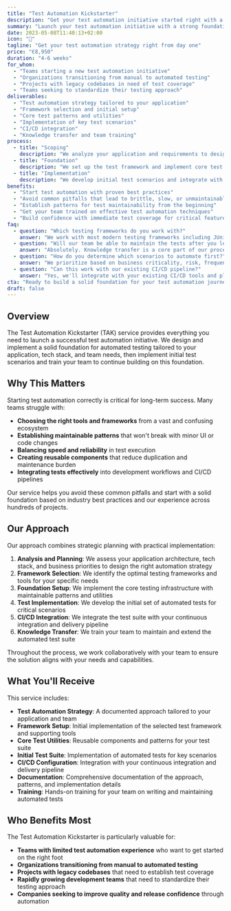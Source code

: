 ```yaml
---
title: "Test Automation Kickstarter"
description: "Get your test automation initiative started right with a solid foundation for maintainable, efficient, and effective automated tests"
summary: "Launch your test automation initiative with a strong foundation that sets your team up for long-term success"
date: 2023-05-08T11:40:13+02:00
icon: "🧩"
tagline: "Get your test automation strategy right from day one"
price: "€8,950"
duration: "4-6 weeks"
for_whom:
  - "Teams starting a new test automation initiative"
  - "Organizations transitioning from manual to automated testing"
  - "Projects with legacy codebases in need of test coverage"
  - "Teams seeking to standardize their testing approach"
deliverables:
  - "Test automation strategy tailored to your application"
  - "Framework selection and initial setup"
  - "Core test patterns and utilities"
  - "Implementation of key test scenarios"
  - "CI/CD integration"
  - "Knowledge transfer and team training"
process:
  - title: "Scoping"
    description: "We analyze your application and requirements to design the right automation approach."
  - title: "Foundation"
    description: "We set up the test framework and implement core test patterns and utilities."
  - title: "Implementation"
    description: "We develop initial test scenarios and integrate with your CI/CD pipeline."
benefits:
  - "Start test automation with proven best practices"
  - "Avoid common pitfalls that lead to brittle, slow, or unmaintainable tests"
  - "Establish patterns for test maintainability from the beginning"
  - "Get your team trained on effective test automation techniques"
  - "Build confidence with immediate test coverage for critical features"
faq:
  - question: "Which testing frameworks do you work with?"
    answer: "We work with most modern testing frameworks including JUnit, TestNG, pytest, Jest, Cypress, Playwright, and many others. Our recommendations will be based on your specific tech stack and needs."
  - question: "Will our team be able to maintain the tests after you leave?"
    answer: "Absolutely. Knowledge transfer is a core part of our process. We provide thorough documentation, pair programming sessions, and training to ensure your team is comfortable maintaining and extending the test suite."
  - question: "How do you determine which scenarios to automate first?"
    answer: "We prioritize based on business criticality, risk, frequency of execution, and complexity. We'll work with your team to identify the most valuable scenarios to automate within the engagement timeframe."
  - question: "Can this work with our existing CI/CD pipeline?"
    answer: "Yes, we'll integrate with your existing CI/CD tools and platforms. If you don't have CI/CD set up yet, we can recommend and help implement a suitable solution."
cta: "Ready to build a solid foundation for your test automation journey?"
draft: false
---
```


## Overview

The Test Automation Kickstarter (TAK) service provides everything you need to launch a successful test automation initiative. We design and implement a solid foundation for automated testing tailored to your application, tech stack, and team needs, then implement initial test scenarios and train your team to continue building on this foundation.

## Why This Matters

Starting test automation correctly is critical for long-term success. Many teams struggle with:

- **Choosing the right tools and frameworks** from a vast and confusing ecosystem
- **Establishing maintainable patterns** that won't break with minor UI or code changes
- **Balancing speed and reliability** in test execution
- **Creating reusable components** that reduce duplication and maintenance burden
- **Integrating tests effectively** into development workflows and CI/CD pipelines

Our service helps you avoid these common pitfalls and start with a solid foundation based on industry best practices and our experience across hundreds of projects.

## Our Approach

Our approach combines strategic planning with practical implementation:

1. **Analysis and Planning**: We assess your application architecture, tech stack, and business priorities to design the right automation strategy
2. **Framework Selection**: We identify the optimal testing frameworks and tools for your specific needs
3. **Foundation Setup**: We implement the core testing infrastructure with maintainable patterns and utilities
4. **Test Implementation**: We develop the initial set of automated tests for critical scenarios
5. **CI/CD Integration**: We integrate the test suite with your continuous integration and delivery pipeline
6. **Knowledge Transfer**: We train your team to maintain and extend the automated test suite

Throughout the process, we work collaboratively with your team to ensure the solution aligns with your needs and capabilities.

## What You'll Receive

This service includes:

- **Test Automation Strategy**: A documented approach tailored to your application and team
- **Framework Setup**: Initial implementation of the selected test framework and supporting tools
- **Core Test Utilities**: Reusable components and patterns for your test suite
- **Initial Test Suite**: Implementation of automated tests for key scenarios
- **CI/CD Configuration**: Integration with your continuous integration and delivery pipeline
- **Documentation**: Comprehensive documentation of the approach, patterns, and implementation details
- **Training**: Hands-on training for your team on writing and maintaining automated tests

## Who Benefits Most

The Test Automation Kickstarter is particularly valuable for:

- **Teams with limited test automation experience** who want to get started on the right foot
- **Organizations transitioning from manual to automated testing**
- **Projects with legacy codebases** that need to establish test coverage
- **Rapidly growing development teams** that need to standardize their testing approach
- **Companies seeking to improve quality and release confidence** through automation
